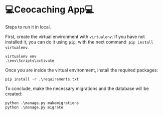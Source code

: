 💻Ceocaching App💻
================================================================

Steps to run it in local.

First, create the virtual environment with `virtualenv`. If you have not installed it, you can do it using `pip`, with the next command: `pip install virtualenv`.

```
virtualenv env
.\env\Scripts\activate
```

Once you are inside the virtual environment, install the required packages:

```
pip install -r .\requirements.txt
```

To conclude, make the necessary migrations and the database will be created:

```
python .\manage.py makemigrations
python .\manage.py migrate
```